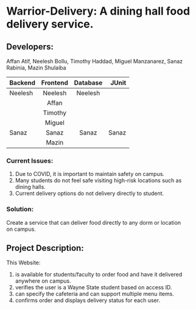 # Warrior-Delivery: A dining hall food delivery service.
## Developers:  

Affan Atif, Neelesh Bollu, Timothy Haddad, Miguel Manzanarez, Sanaz Rabinia, Mazin Shulaiba

| Backend       | Frontend      | Database | JUnit   |
| ------------- |:-------------:|:--------:| ------:  |     
| Neelesh       | Neelesh       |  Neelesh |         |
|               | Affan         |          |         |
|               | Timothy       |          |         |
|               | Miguel        |          |         |
|     Sanaz     | Sanaz         | Sanaz    |   Sanaz |
|               | Mazin         |          |         |

### Current Issues:
1. Due to COVID, it is important to maintain safety on campus.
2. Many students do not feel safe visiting high-risk locations such as dining halls.
3. Current delivery options do not delivery directly to student.
### Solution:
Create a service that can deliver food directly to any dorm or location on campus. 

## Project Description:

This Website:
1. is available for students/faculty to order food and have it delivered anywhere on campus.
2. verifies the user is a Wayne State student based on access ID.
3. can specify the cafeteria and can support multiple menu items.
4. confirms order and displays delivery status for each user.


